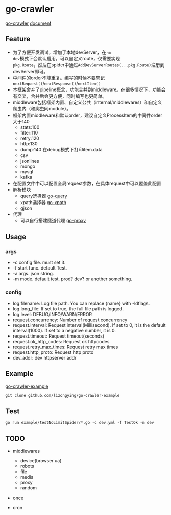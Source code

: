 # go-crawler

[go-crawler](https://github.com/lizongying/go-crawler)
[document](https://pkg.go.dev/github.com/lizongying/go-crawler)

## Feature

* 为了方便开发调试，增加了本地devServer，在<code>-m dev</code>模式下会默认启用。可以自定义route，仅需要实现<code>
  pkg.Route</code>，然后在spider中通过<code>AddDevServerRoutes(...pkg.Route)</code>注册到devServer即可。
* 中间件的order不能重复。编写的时候不要忘记<code>nextRequest()</code>/<code>nextResponse()</code>/<code>nextItem()</code>
* 本框架舍弃了pipeline概念，功能合并到middleware。在很多情况下，功能会有交叉，合并后会更方便，同时编写也更简单。
* middleware包括框架内置、自定义公共（internal/middlewares）和自定义爬虫内（和爬虫同module）。
* 框架内置middleware和默认order，建议自定义ProcessItem的中间件order大于140
    * stats:100
    * filter:110
    * retry:120
    * http:130
    * dump:140 在debug模式下打印item.data
    * csv
    * jsonlines
    * mongo
    * mysql
    * kafka
* 在配置文件中可以配置全局request参数，在具体request中可以覆盖此配置
* 解析模块
    * query选择器 [go-query](https://github.com/lizongying/go-query)
    * xpath选择器 [go-xpath](https://github.com/lizongying/go-xpath)
    * gjson
* 代理
    * 可以自行搭建隧道代理 [go-proxy](https://github.com/lizongying/go-proxy)

## Usage

### args

* -c config file. must set it.
* -f start func. default Test.
* -a args. json string.
* -m mode. default test. prod? dev? or another something.

### config

* log.filename: Log file path. You can replace {name} with -ldflags.
* log.long_file: If set to true, the full file path is logged.
* log.level: DEBUG/INFO/WARN/ERROR
* request.concurrency: Number of request concurrency
* request.interval: Request interval(Millisecond). If set to 0, it is the default interval(1000). If set to a negative
  number,
  it is 0.
* request.timeout: Request timeout(seconds)
* request.ok_http_codes: Request ok httpcodes
* request.retry_max_times: Request retry max times
* request.http_proto: Request http proto
* dev_addr: dev httpserver addr

## Example

[go-crawler-example](https://github.com/lizongying/go-crawler-example)

```shell
git clone github.com/lizongying/go-crawler-example
```

## Test

```shell
go run example/testNoLimitSpider/*.go -c dev.yml -f TestOk -m dev

```

## TODO

* middlewares
    * device(browser ua)
    * robots
    * file
    * media
    * proxy
    * random

* once
* cron

